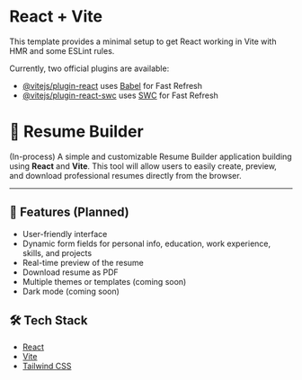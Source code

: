 # React + Vite

This template provides a minimal setup to get React working in Vite with HMR and some ESLint rules.

Currently, two official plugins are available:

- [@vitejs/plugin-react](https://github.com/vitejs/vite-plugin-react/blob/main/packages/plugin-react/README.md) uses [Babel](https://babeljs.io/) for Fast Refresh
- [@vitejs/plugin-react-swc](https://github.com/vitejs/vite-plugin-react-swc) uses [SWC](https://swc.rs/) for Fast Refresh

# 📄 Resume Builder

(In-process)
A simple and customizable Resume Builder application building using **React** and **Vite**. This tool will allow users to easily create, preview, and download professional resumes directly from the browser.

---

## 🚀 Features (Planned)

- User-friendly interface
- Dynamic form fields for personal info, education, work experience, skills, and projects
- Real-time preview of the resume
- Download resume as PDF
- Multiple themes or templates (coming soon)
- Dark mode (coming soon)

## 🛠️ Tech Stack

- [React](https://reactjs.org/)
- [Vite](https://vitejs.dev/)
- [Tailwind CSS](https://tailwindcss.com/) 
